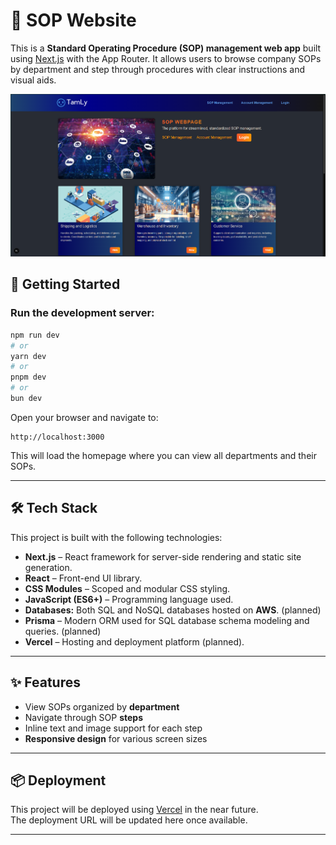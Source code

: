 # 📘 SOP Website

This is a **Standard Operating Procedure (SOP) management web app** built using [Next.js](https://nextjs.org) with the App Router. It allows users to browse company SOPs by department and step through procedures with clear instructions and visual aids.

![Homepage Screenshot](/homepage-screenshot.png)

## 🚀 Getting Started

### Run the development server:

```bash
npm run dev
# or
yarn dev
# or
pnpm dev
# or
bun dev
```

Open your browser and navigate to:

```
http://localhost:3000
```

This will load the homepage where you can view all departments and their SOPs.

---

## 🛠️ Tech Stack

This project is built with the following technologies:

- **Next.js** – React framework for server-side rendering and static site generation.
- **React** – Front-end UI library.
- **CSS Modules** – Scoped and modular CSS styling.
- **JavaScript (ES6+)** – Programming language used.
- **Databases:** Both SQL and NoSQL databases hosted on **AWS**. (planned)
- **Prisma** – Modern ORM used for SQL database schema modeling and queries. (planned)
- **Vercel** – Hosting and deployment platform (planned).

---

## ✨ Features

- View SOPs organized by **department**
- Navigate through SOP **steps**
- Inline text and image support for each step
- **Responsive design** for various screen sizes

---

## 📦 Deployment

This project will be deployed using [Vercel](https://vercel.com) in the near future.  
The deployment URL will be updated here once available.

---